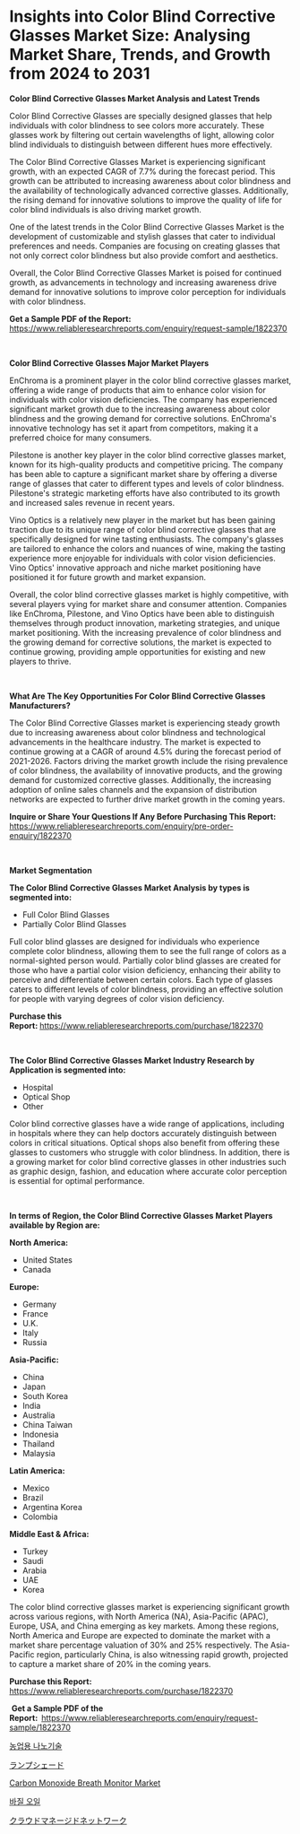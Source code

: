 <p><h1>Insights into Color Blind Corrective Glasses Market Size: Analysing Market Share, Trends, and Growth from 2024 to 2031</h1></p><p><strong>Color Blind Corrective Glasses Market Analysis and Latest Trends</strong></p>
<p><p>Color Blind Corrective Glasses are specially designed glasses that help individuals with color blindness to see colors more accurately. These glasses work by filtering out certain wavelengths of light, allowing color blind individuals to distinguish between different hues more effectively.</p><p>The Color Blind Corrective Glasses Market is experiencing significant growth, with an expected CAGR of 7.7% during the forecast period. This growth can be attributed to increasing awareness about color blindness and the availability of technologically advanced corrective glasses. Additionally, the rising demand for innovative solutions to improve the quality of life for color blind individuals is also driving market growth.</p><p>One of the latest trends in the Color Blind Corrective Glasses Market is the development of customizable and stylish glasses that cater to individual preferences and needs. Companies are focusing on creating glasses that not only correct color blindness but also provide comfort and aesthetics.</p><p>Overall, the Color Blind Corrective Glasses Market is poised for continued growth, as advancements in technology and increasing awareness drive demand for innovative solutions to improve color perception for individuals with color blindness.</p></p>
<p><strong>Get a Sample PDF of the Report:&nbsp;</strong> <a href="https://www.reliableresearchreports.com/enquiry/request-sample/1822370">https://www.reliableresearchreports.com/enquiry/request-sample/1822370</a></p>
<p>&nbsp;</p>
<p><strong>Color Blind Corrective Glasses Major Market Players</strong></p>
<p><p>EnChroma is a prominent player in the color blind corrective glasses market, offering a wide range of products that aim to enhance color vision for individuals with color vision deficiencies. The company has experienced significant market growth due to the increasing awareness about color blindness and the growing demand for corrective solutions. EnChroma's innovative technology has set it apart from competitors, making it a preferred choice for many consumers.</p><p>Pilestone is another key player in the color blind corrective glasses market, known for its high-quality products and competitive pricing. The company has been able to capture a significant market share by offering a diverse range of glasses that cater to different types and levels of color blindness. Pilestone's strategic marketing efforts have also contributed to its growth and increased sales revenue in recent years.</p><p>Vino Optics is a relatively new player in the market but has been gaining traction due to its unique range of color blind corrective glasses that are specifically designed for wine tasting enthusiasts. The company's glasses are tailored to enhance the colors and nuances of wine, making the tasting experience more enjoyable for individuals with color vision deficiencies. Vino Optics' innovative approach and niche market positioning have positioned it for future growth and market expansion.</p><p>Overall, the color blind corrective glasses market is highly competitive, with several players vying for market share and consumer attention. Companies like EnChroma, Pilestone, and Vino Optics have been able to distinguish themselves through product innovation, marketing strategies, and unique market positioning. With the increasing prevalence of color blindness and the growing demand for corrective solutions, the market is expected to continue growing, providing ample opportunities for existing and new players to thrive.</p></p>
<p>&nbsp;</p>
<p><strong>What Are The Key Opportunities For Color Blind Corrective Glasses Manufacturers?</strong></p>
<p><p>The Color Blind Corrective Glasses market is experiencing steady growth due to increasing awareness about color blindness and technological advancements in the healthcare industry. The market is expected to continue growing at a CAGR of around 4.5% during the forecast period of 2021-2026. Factors driving the market growth include the rising prevalence of color blindness, the availability of innovative products, and the growing demand for customized corrective glasses. Additionally, the increasing adoption of online sales channels and the expansion of distribution networks are expected to further drive market growth in the coming years.</p></p>
<p><strong>Inquire or Share Your Questions If Any Before Purchasing This Report:</strong> <a href="https://www.reliableresearchreports.com/enquiry/pre-order-enquiry/1822370">https://www.reliableresearchreports.com/enquiry/pre-order-enquiry/1822370</a></p>
<p>&nbsp;</p>
<p><strong>Market Segmentation</strong></p>
<p><strong>The Color Blind Corrective Glasses Market Analysis by types is segmented into:</strong></p>
<p><ul><li>Full Color Blind Glasses</li><li>Partially Color Blind Glasses</li></ul></p>
<p><p>Full color blind glasses are designed for individuals who experience complete color blindness, allowing them to see the full range of colors as a normal-sighted person would. Partially color blind glasses are created for those who have a partial color vision deficiency, enhancing their ability to perceive and differentiate between certain colors. Each type of glasses caters to different levels of color blindness, providing an effective solution for people with varying degrees of color vision deficiency.</p></p>
<p><strong>Purchase this Report:&nbsp;</strong><a href="https://www.reliableresearchreports.com/purchase/1822370">https://www.reliableresearchreports.com/purchase/1822370</a></p>
<p>&nbsp;</p>
<p><strong>The Color Blind Corrective Glasses Market Industry Research by Application is segmented into:</strong></p>
<p><ul><li>Hospital</li><li>Optical Shop</li><li>Other</li></ul></p>
<p><p>Color blind corrective glasses have a wide range of applications, including in hospitals where they can help doctors accurately distinguish between colors in critical situations. Optical shops also benefit from offering these glasses to customers who struggle with color blindness. In addition, there is a growing market for color blind corrective glasses in other industries such as graphic design, fashion, and education where accurate color perception is essential for optimal performance.</p></p>
<p>&nbsp;</p>
<p><strong>In terms of Region, the Color Blind Corrective Glasses Market Players available by Region are:</strong></p>
<p>
    <p> <strong> North America: </strong>
        <ul>
            <li>United States</li>
            <li>Canada</li>
        </ul>
        </p> 
    <p> <strong> Europe: </strong>
        <ul>
            <li>Germany</li>
            <li>France</li>
            <li>U.K.</li>
            <li>Italy</li>
            <li>Russia</li>
        </ul>
        </p> 
    <p> <strong> Asia-Pacific: </strong>
        <ul>
            <li>China</li>
            <li>Japan</li>
            <li>South Korea</li>
            <li>India</li>
            <li>Australia</li>
            <li>China Taiwan</li>
            <li>Indonesia</li>
            <li>Thailand</li>
            <li>Malaysia</li>
        </ul>
        </p> 
    <p> <strong> Latin America: </strong>
        <ul>
            <li>Mexico</li>
            <li>Brazil</li>
            <li>Argentina Korea</li>
            <li>Colombia</li>
        </ul>
        </p> 
    <p> <strong> Middle East & Africa: </strong>
        <ul>
            <li>Turkey</li>
            <li>Saudi</li>
            <li>Arabia</li>
            <li>UAE</li>
            <li>Korea</li>
        </ul>
    </p>
    </p>
<p><p>The color blind corrective glasses market is experiencing significant growth across various regions, with North America (NA), Asia-Pacific (APAC), Europe, USA, and China emerging as key markets. Among these regions, North America and Europe are expected to dominate the market with a market share percentage valuation of 30% and 25% respectively. The Asia-Pacific region, particularly China, is also witnessing rapid growth, projected to capture a market share of 20% in the coming years.</p></p>
<p><strong>Purchase this Report: </strong><a href="https://www.reliableresearchreports.com/purchase/1822370">https://www.reliableresearchreports.com/purchase/1822370</a></p>
<p>&nbsp;<strong>Get a Sample PDF of the Report:&nbsp;&nbsp;</strong><a href="https://www.reliableresearchreports.com/enquiry/request-sample/1822370">https://www.reliableresearchreports.com/enquiry/request-sample/1822370</a></p>
<p><strong></strong></p>
<p><p><a href="https://medium.com/@hermanokutneva7878567/%EB%86%8D%EC%97%85-%EB%82%98%EB%85%B8%EA%B8%B0%EC%88%A0-%EC%8B%9C%EC%9E%A5-%EB%B6%84%EC%84%9D-%EB%B0%8F-2024%EB%85%84%EB%B6%80%ED%84%B0-2031%EB%85%84%EA%B9%8C%EC%A7%80%EC%9D%98-%EA%B7%9C%EB%AA%A8-%EC%98%88%EC%B8%A1-8e844e1c737a">농업용 나노기술</a></p><p><a href="https://medium.com/@emmittkutch2023/%E3%83%A9%E3%83%B3%E3%83%97%E3%82%B7%E3%82%A7%E3%83%BC%E3%83%89%E3%81%AE%E5%B8%82%E5%A0%B4%E8%AA%BF%E6%9F%BB%E3%83%AC%E3%83%9D%E3%83%BC%E3%83%88-%E3%81%9D%E3%81%AE%E6%AD%B4%E5%8F%B2%E3%81%A82031%E5%B9%B4%E3%81%BE%E3%81%A7%E3%81%AE%E4%BA%88%E6%B8%AC-99630a329a82">ランプシェード</a></p><p><a href="https://github.com/Krish2023na/Market-Research-Report-List-3/blob/main/carbon-monoxide-breath-monitor-market.md">Carbon Monoxide Breath Monitor Market</a></p><p><a href="https://github.com/oajzkywllm460/Market-Research-Report-List-1/blob/main/24436503625.md">바질 오일</a></p><p><a href="https://medium.com/@skylarreilly36/%E3%82%AF%E3%83%A9%E3%82%A6%E3%83%89%E7%AE%A1%E7%90%86%E3%83%8D%E3%83%83%E3%83%88%E3%83%AF%E3%83%BC%E3%82%AD%E3%83%B3%E3%82%B0%E5%B8%82%E5%A0%B4-%E7%AB%B6%E4%BA%89%E5%88%86%E6%9E%90-%E5%B8%82%E5%A0%B4%E3%83%88%E3%83%AC%E3%83%B3%E3%83%89-2031%E5%B9%B4%E3%81%BE%E3%81%A7%E3%81%AE%E4%BA%88%E6%B8%AC-6215435b2a4d">クラウドマネージドネットワーク</a></p></p>